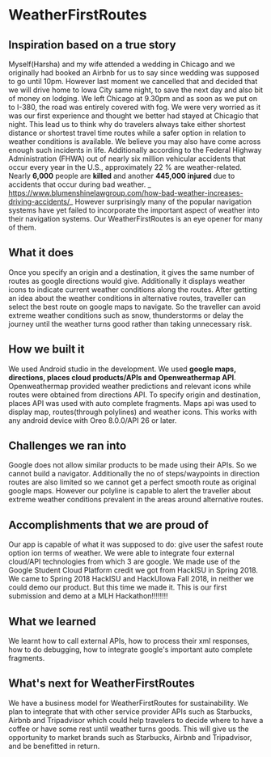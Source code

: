 # WeatherFirstRoutes

## Inspiration based on a true story
Myself(Harsha) and my wife attended a wedding in Chicago and we originally had booked an Airbnb for us to say since wedding was supposed to go until 10pm. However last moment we cancelled that and decided that we will drive home to Iowa City same night, to save the next day and also bit of money on lodging. We left Chicago at 9.30pm and as soon as we put on to I-380, the road was entirely covered with fog. We were very worried as it was our first experience and thought we better had stayed at Chicagio that night. This lead us to think why do travelers always take either shortest distance or shortest travel time routes while a safer option in relation to weather conditions is available. We believe you may also have come across enough such incidents in life. 
Additionally according to the Federal Highway Administration (FHWA) out of nearly six million vehicular accidents that occur every year in the U.S., approximately 22 % are weather-related. Nearly **6,000** people are **killed** and another **445,000 injured** due to accidents that occur during bad weather.​
_ https://www.blumenshinelawgroup.com/how-bad-weather-increases-driving-accidents/​ _
However surprisingly many of the popular navigation systems have yet failed to incorporate the important aspect of weather into their navigation systems. Our WeatherFirstRoutes is an eye opener for many of them.

## What it does
Once you specify an origin and a destination, it gives the same number of routes as google directions would give. Additionally it displays weather icons to indicate current weather conditions along the routes. After getting an idea about the weather conditions in alternative routes, traveller can select the best route on google maps to navigate. So the traveller can avoid extreme weather conditions such as snow, thunderstorms or delay the journey until the weather turns good rather than taking unnecessary risk.  

## How we built it
We used Android studio in the development. We used **google maps, directions, places cloud products/APIs and Openweathermap API**. Openweathermap provided weather predictions and relevant icons while routes were obtained from directions API. To specify origin and destination, places API was used with auto complete fragments. Maps api was used to display map, routes(through polylines) and weather icons. This works with any android device with Oreo 8.0.0/API 26 or later.

## Challenges we ran into
Google does not allow similar products to be made using their APIs. So we cannot build a navigator. Additionally the no of steps/waypoints in direction routes are also limited so we cannot get a perfect smooth route as original google maps. However our polyline is capable to alert the traveller about extreme weather conditions prevalent in the areas around alternative routes.

## Accomplishments that we are proud of
Our app is capable of what it was supposed to do: give user the safest route option ion terms of weather. We were able to integrate four external cloud/API technologies from which 3 are google. We made use of the Google Student Cloud Platform credit we got from HackISU in Spring 2018. We came to Spring 2018 HackISU and HackUIowa Fall 2018, in neither we could demo our product. But this time we made it. This is our first submission and demo at a MLH Hackathon!!!!!!!!

## What we learned
We learnt how to call external APIs, how to process their xml responses, how to do debugging, how to integrate google's important auto complete fragments.

## What's next for WeatherFirstRoutes
We have a business model for WeatherFirstRoutes for sustainability. We plan to integrate that with other service provider APIs such as Starbucks, Airbnb and Tripadvisor which could help travelers to decide where to have a coffee or have some rest until weather turns goods. This will give us the opportunity to market brands such as Starbucks, Airbnb and Tripadvisor, and be benefitted in return.
